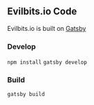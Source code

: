 ## Evilbits.io Code

Evilbits.io is built on [Gatsby](https://gatsbyjs.org)

### Develop

`npm install`
`gatsby develop`

### Build
`gatsby build`

